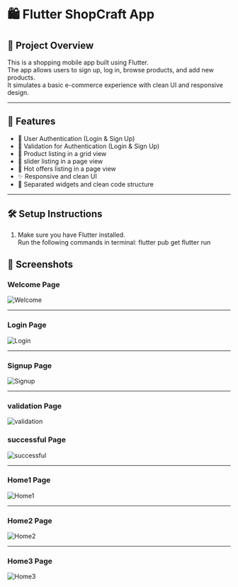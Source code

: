 # 🛍️ Flutter ShopCraft App

## 📱 Project Overview
This is a shopping mobile app built using Flutter.  
The app allows users to sign up, log in, browse products, and add new products.  
It simulates a basic e-commerce experience with clean UI and responsive design.

---

## 🚀 Features
- 🔐 User Authentication (Login & Sign Up)
- 🔐 Validation for Authentication (Login & Sign Up)
- 🛒 Product listing in a grid view
- 🛒 slider listing in a page view
- 🛒 Hot offers listing in a page view
- ✨ Responsive and clean UI
- 🧼 Separated widgets and clean code structure

---

## 🛠️ Setup Instructions

1. Make sure you have Flutter installed.  
   Run the following commands in terminal:
      flutter pub get
      flutter run

## 📸 Screenshots

###  Welcome Page
![Welcome](screenshots/1.jpg)

---

### Login Page
![Login](screenshots/2.jpg)

---

### Signup Page
![Signup](screenshots/3.jpg)

---

### validation Page
![validation](screenshots/4.jpg)

### successful Page
![successful](screenshots/5.jpg)

---

### Home1 Page
![Home1](screenshots/6.jpg)

---

### Home2 Page
![Home2](screenshots/7.jpg)

---

### Home3 Page
![Home3](screenshots/8.jpg)
